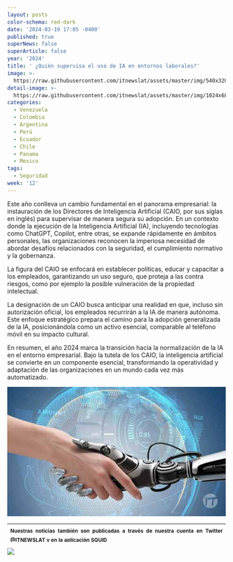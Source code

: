 ```yaml
---
layout: posts
color-schema: red-dark
date: '2024-03-19 17:05 -0400'
published: true
superNews: false
superArticle: false
year: '2024'
title: ' ¿Quién supervisa el uso de IA en entornos laborales?'
image: >-
  https://raw.githubusercontent.com/itnewslat/assets/master/img/540x320/Robotica-p.jpg
detail-image: >-
  https://raw.githubusercontent.com/itnewslat/assets/master/img/1024x680/Robotica-g.jpg
categories:
  - Venezuela
  - Colombia
  - Argentina
  - Perú
  - Ecuador
  - Chile
  - Panama
  - Mexico
tags:
  - Seguridad
week: '12'
---
```

Este año conlleva un cambio fundamental en el panorama empresarial: la instauración de los Directores de Inteligencia Artificial (CAIO, por sus siglas en inglés) para supervisar de manera segura su adopción. En un contexto donde la ejecución de la Inteligencia Artificial (IA), incluyendo tecnologías como ChatGPT, Copilot, entre otras, se expande rápidamente en ámbitos personales, las organizaciones reconocen la imperiosa necesidad de abordar desafíos relacionados con la seguridad, el cumplimiento normativo y la gobernanza.

La figura del CAIO se enfocará en establecer políticas, educar y capacitar a los empleados, garantizando un uso seguro, que proteja a las contra riesgos, como por ejemplo la posible vulneración de la propiedad intelectual.

La designación de un CAIO busca anticipar una realidad en que, incluso sin autorización oficial, los empleados recurrirán a la IA de manera autónoma. Este enfoque estratégico prepara el camino para la adopción generalizada de la IA, posicionándola como un activo esencial, comparable al teléfono móvil en su impacto cultural.

En resumen, el año 2024 marca la transición hacia la normalización de la IA en el entorno empresarial. Bajo la tutela de los CAIO, la inteligencia artificial se convierte en un componente esencial, transformando la operatividad y adaptación de las organizaciones en un mundo cada vez más automatizado.

![](https://raw.githubusercontent.com/itnewslat/assets/master/img/540x320/Robotica-p.jpg)

<table style="height: 42px;" width="569">
<tbody>
<tr>
<td style="text-align: justify;"><sub><strong>Nuestras noticias también son publicadas a través de nuestra cuenta en Twitter <a href="https://twitter.com/itnewslat?lang=es">@ITNEWSLAT</a> y en la aplicación <a href="https://squidapp.co/en/">SQUID</a></strong></sub></td>
</tr>
</tbody>
</table>

<img src="https://tracker.metricool.com/c3po.jpg?hash=56f88a41e39ab42c063cc51676587a04"/>